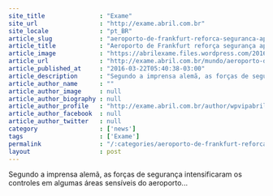 ```yaml
---
site_title               : "Exame"
site_url                 : "http://exame.abril.com.br"
site_locale              : "pt_BR"
article_slug             : "aeroporto-de-frankfurt-reforca-seguranca-apos-atentados"
article_title            : "Aeroporto de Frankfurt reforça segurança após atentados"
article_image            : "https://abrilexame.files.wordpress.com/2016/09/size_960_16_9_aviao-lufthansa2.jpg?quality=70&strip=all&w=960"
article_url              : "http://exame.abril.com.br/mundo/aeroporto-de-frankfurt-reforca-seguranca-apos-atentados/"
article_published_at     : "2016-03-22T05:40:38-03:00"
article_description      : "Segundo a imprensa alemã, as forças de segurança intensificaram os controles em algumas áreas sensíveis do aeroporto..."
article_author_name      : ""
article_author_image     : null
article_author_biography : null
article_author_profile   : "http://exame.abril.com.br/author/wpvipabril/"
article_author_facebook  : null
article_author_twitter   : null
category                 : ['news']
tags                     : ['Exame']
permalink                : "/:categories/aeroporto-de-frankfurt-reforca-seguranca-apos-atentados/"
layout                   : post
---
```


Segundo a imprensa alemã, as forças de segurança intensificaram os controles em algumas áreas sensíveis do aeroporto...
